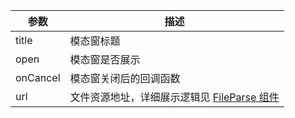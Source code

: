 | 参数     | 描述                                                                                                                           |
| -------- | ------------------------------------------------------------------------------------------------------------------------------ |
| title    | 模态窗标题                                                                                                                     |
| open     | 模态窗是否展示                                                                                                                 |
| onCancel | 模态窗关闭后的回调函数                                                                                                         |
| url      | 文件资源地址，详细展示逻辑见 [FileParse 组件](https://github.com/Hokkaii/agul-ui/blob/main/src/components/FileParse/README.md) |
